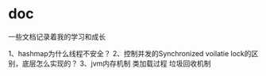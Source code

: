 # doc
一些文档记录着我的学习和成长

1、hashmap为什么线程不安全？
2、控制并发的Synchronized voilatie lock的区别，底层怎么实现的？
3、jvm内存机制 类加载过程 垃圾回收机制
